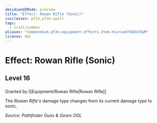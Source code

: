 ```yaml
---
obsidianUIMode: preview
title: "Effect: Rowan Rifle (Sonic)"
cssclasses: pf2e,pf2e-spell
tags:
  - trait/common
aliases: "Compendium.pf2e.equipment-effects.Item.KiurLemTV8GV7OyM"
license: OGL
---
```

# Effect: Rowan Rifle (Sonic)
## Level 16
### 






Granted by [[Equipment/Rowan Rifle|Rowan Rifle]]

The _Rowan Rifle's_ damage type changes from its current damage type to sonic.

*Source: Pathfinder Guns & Gears*
*OGL*